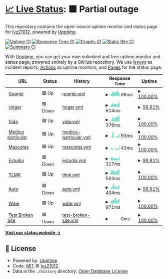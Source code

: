 # [📈 Live Status](https://demo.upptime.js.org): <!--live status--> **🟧 Partial outage**

This repository contains the open-source uptime monitor and status page for [lvz21012](https://demo.upptime.js.org), powered by [Upptime](https://github.com/upptime/upptime).

[![Uptime CI](https://github.com/lvz21012/bancomermonitor/workflows/Uptime%20CI/badge.svg)](https://github.com/lvz21012/bancomermonitor/actions?query=workflow%3A%22Uptime+CI%22)
[![Response Time CI](https://github.com/lvz21012/bancomermonitor/workflows/Response%20Time%20CI/badge.svg)](https://github.com/lvz21012/bancomermonitor/actions?query=workflow%3A%22Response+Time+CI%22)
[![Graphs CI](https://github.com/lvz21012/bancomermonitor/workflows/Graphs%20CI/badge.svg)](https://github.com/lvz21012/bancomermonitor/actions?query=workflow%3A%22Graphs+CI%22)
[![Static Site CI](https://github.com/lvz21012/bancomermonitor/workflows/Static%20Site%20CI/badge.svg)](https://github.com/lvz21012/bancomermonitor/actions?query=workflow%3A%22Static+Site+CI%22)
[![Summary CI](https://github.com/lvz21012/bancomermonitor/workflows/Summary%20CI/badge.svg)](https://github.com/lvz21012/bancomermonitor/actions?query=workflow%3A%22Summary+CI%22)

With [Upptime](https://upptime.js.org), you can get your own unlimited and free uptime monitor and status page, powered entirely by a GitHub repository. We use [Issues](https://github.com/lvz21012/bancomermonitor/issues) as incident reports, [Actions](https://github.com/lvz21012/bancomermonitor/actions) as uptime monitors, and [Pages](https://demo.upptime.js.org) for the status page.

<!--start: status pages-->
<!-- This summary is generated by Upptime (https://github.com/upptime/upptime) -->
<!-- Do not edit this manually, your changes will be overwritten -->
<!-- prettier-ignore -->
| URL | Status | History | Response Time | Uptime |
| --- | ------ | ------- | ------------- | ------ |
| <img alt="" src="https://icons.duckduckgo.com/ip3/www.google.com.ico" height="13"> [Google](https://www.google.com) | 🟩 Up | [google.yml](https://github.com/lvz21012/bancomermonitor/commits/HEAD/history/google.yml) | <details><summary><img alt="Response time graph" src="./graphs/google/response-time-week.png" height="20"> 88ms</summary><br><a href="https://demo.upptime.js.org/history/google"><img alt="Response time 112" src="https://img.shields.io/endpoint?url=https%3A%2F%2Fraw.githubusercontent.com%2Flvz21012%2Fbancomermonitor%2FHEAD%2Fapi%2Fgoogle%2Fresponse-time.json"></a><br><a href="https://demo.upptime.js.org/history/google"><img alt="24-hour response time 77" src="https://img.shields.io/endpoint?url=https%3A%2F%2Fraw.githubusercontent.com%2Flvz21012%2Fbancomermonitor%2FHEAD%2Fapi%2Fgoogle%2Fresponse-time-day.json"></a><br><a href="https://demo.upptime.js.org/history/google"><img alt="7-day response time 88" src="https://img.shields.io/endpoint?url=https%3A%2F%2Fraw.githubusercontent.com%2Flvz21012%2Fbancomermonitor%2FHEAD%2Fapi%2Fgoogle%2Fresponse-time-week.json"></a><br><a href="https://demo.upptime.js.org/history/google"><img alt="30-day response time 105" src="https://img.shields.io/endpoint?url=https%3A%2F%2Fraw.githubusercontent.com%2Flvz21012%2Fbancomermonitor%2FHEAD%2Fapi%2Fgoogle%2Fresponse-time-month.json"></a><br><a href="https://demo.upptime.js.org/history/google"><img alt="1-year response time 112" src="https://img.shields.io/endpoint?url=https%3A%2F%2Fraw.githubusercontent.com%2Flvz21012%2Fbancomermonitor%2FHEAD%2Fapi%2Fgoogle%2Fresponse-time-year.json"></a></details> | <details><summary><a href="https://demo.upptime.js.org/history/google">100.00%</a></summary><a href="https://demo.upptime.js.org/history/google"><img alt="All-time uptime 100.00%" src="https://img.shields.io/endpoint?url=https%3A%2F%2Fraw.githubusercontent.com%2Flvz21012%2Fbancomermonitor%2FHEAD%2Fapi%2Fgoogle%2Fuptime.json"></a><br><a href="https://demo.upptime.js.org/history/google"><img alt="24-hour uptime 100.00%" src="https://img.shields.io/endpoint?url=https%3A%2F%2Fraw.githubusercontent.com%2Flvz21012%2Fbancomermonitor%2FHEAD%2Fapi%2Fgoogle%2Fuptime-day.json"></a><br><a href="https://demo.upptime.js.org/history/google"><img alt="7-day uptime 100.00%" src="https://img.shields.io/endpoint?url=https%3A%2F%2Fraw.githubusercontent.com%2Flvz21012%2Fbancomermonitor%2FHEAD%2Fapi%2Fgoogle%2Fuptime-week.json"></a><br><a href="https://demo.upptime.js.org/history/google"><img alt="30-day uptime 100.00%" src="https://img.shields.io/endpoint?url=https%3A%2F%2Fraw.githubusercontent.com%2Flvz21012%2Fbancomermonitor%2FHEAD%2Fapi%2Fgoogle%2Fuptime-month.json"></a><br><a href="https://demo.upptime.js.org/history/google"><img alt="1-year uptime 100.00%" src="https://img.shields.io/endpoint?url=https%3A%2F%2Fraw.githubusercontent.com%2Flvz21012%2Fbancomermonitor%2FHEAD%2Fapi%2Fgoogle%2Fuptime-year.json"></a></details>
| <img alt="" src="https://icons.duckduckgo.com/ip3/cotizadores.bbvaseguros.mx.ico" height="13"> [Hogar](https://cotizadores.bbvaseguros.mx/psns_mult_web_psnspublicwebapp_02/seguroHogarDinamico#/paso1-perfilador) | 🟥 Down | [hogar.yml](https://github.com/lvz21012/bancomermonitor/commits/HEAD/history/hogar.yml) | <details><summary><img alt="Response time graph" src="./graphs/hogar/response-time-week.png" height="20"> 614ms</summary><br><a href="https://demo.upptime.js.org/history/hogar"><img alt="Response time 669" src="https://img.shields.io/endpoint?url=https%3A%2F%2Fraw.githubusercontent.com%2Flvz21012%2Fbancomermonitor%2FHEAD%2Fapi%2Fhogar%2Fresponse-time.json"></a><br><a href="https://demo.upptime.js.org/history/hogar"><img alt="24-hour response time 691" src="https://img.shields.io/endpoint?url=https%3A%2F%2Fraw.githubusercontent.com%2Flvz21012%2Fbancomermonitor%2FHEAD%2Fapi%2Fhogar%2Fresponse-time-day.json"></a><br><a href="https://demo.upptime.js.org/history/hogar"><img alt="7-day response time 614" src="https://img.shields.io/endpoint?url=https%3A%2F%2Fraw.githubusercontent.com%2Flvz21012%2Fbancomermonitor%2FHEAD%2Fapi%2Fhogar%2Fresponse-time-week.json"></a><br><a href="https://demo.upptime.js.org/history/hogar"><img alt="30-day response time 633" src="https://img.shields.io/endpoint?url=https%3A%2F%2Fraw.githubusercontent.com%2Flvz21012%2Fbancomermonitor%2FHEAD%2Fapi%2Fhogar%2Fresponse-time-month.json"></a><br><a href="https://demo.upptime.js.org/history/hogar"><img alt="1-year response time 669" src="https://img.shields.io/endpoint?url=https%3A%2F%2Fraw.githubusercontent.com%2Flvz21012%2Fbancomermonitor%2FHEAD%2Fapi%2Fhogar%2Fresponse-time-year.json"></a></details> | <details><summary><a href="https://demo.upptime.js.org/history/hogar">99.81%</a></summary><a href="https://demo.upptime.js.org/history/hogar"><img alt="All-time uptime 99.71%" src="https://img.shields.io/endpoint?url=https%3A%2F%2Fraw.githubusercontent.com%2Flvz21012%2Fbancomermonitor%2FHEAD%2Fapi%2Fhogar%2Fuptime.json"></a><br><a href="https://demo.upptime.js.org/history/hogar"><img alt="24-hour uptime 98.64%" src="https://img.shields.io/endpoint?url=https%3A%2F%2Fraw.githubusercontent.com%2Flvz21012%2Fbancomermonitor%2FHEAD%2Fapi%2Fhogar%2Fuptime-day.json"></a><br><a href="https://demo.upptime.js.org/history/hogar"><img alt="7-day uptime 99.81%" src="https://img.shields.io/endpoint?url=https%3A%2F%2Fraw.githubusercontent.com%2Flvz21012%2Fbancomermonitor%2FHEAD%2Fapi%2Fhogar%2Fuptime-week.json"></a><br><a href="https://demo.upptime.js.org/history/hogar"><img alt="30-day uptime 99.57%" src="https://img.shields.io/endpoint?url=https%3A%2F%2Fraw.githubusercontent.com%2Flvz21012%2Fbancomermonitor%2FHEAD%2Fapi%2Fhogar%2Fuptime-month.json"></a><br><a href="https://demo.upptime.js.org/history/hogar"><img alt="1-year uptime 99.71%" src="https://img.shields.io/endpoint?url=https%3A%2F%2Fraw.githubusercontent.com%2Flvz21012%2Fbancomermonitor%2FHEAD%2Fapi%2Fhogar%2Fuptime-year.json"></a></details>
| <img alt="" src="https://icons.duckduckgo.com/ip3/seguros.bbva.mx.ico" height="13"> [Vida](https://seguros.bbva.mx/index.html#!/segurovida/cuestionarioPerfilador) | 🟩 Up | [vida.yml](https://github.com/lvz21012/bancomermonitor/commits/HEAD/history/vida.yml) | <details><summary><img alt="Response time graph" src="./graphs/vida/response-time-week.png" height="20"> 376ms</summary><br><a href="https://demo.upptime.js.org/history/vida"><img alt="Response time 403" src="https://img.shields.io/endpoint?url=https%3A%2F%2Fraw.githubusercontent.com%2Flvz21012%2Fbancomermonitor%2FHEAD%2Fapi%2Fvida%2Fresponse-time.json"></a><br><a href="https://demo.upptime.js.org/history/vida"><img alt="24-hour response time 558" src="https://img.shields.io/endpoint?url=https%3A%2F%2Fraw.githubusercontent.com%2Flvz21012%2Fbancomermonitor%2FHEAD%2Fapi%2Fvida%2Fresponse-time-day.json"></a><br><a href="https://demo.upptime.js.org/history/vida"><img alt="7-day response time 376" src="https://img.shields.io/endpoint?url=https%3A%2F%2Fraw.githubusercontent.com%2Flvz21012%2Fbancomermonitor%2FHEAD%2Fapi%2Fvida%2Fresponse-time-week.json"></a><br><a href="https://demo.upptime.js.org/history/vida"><img alt="30-day response time 396" src="https://img.shields.io/endpoint?url=https%3A%2F%2Fraw.githubusercontent.com%2Flvz21012%2Fbancomermonitor%2FHEAD%2Fapi%2Fvida%2Fresponse-time-month.json"></a><br><a href="https://demo.upptime.js.org/history/vida"><img alt="1-year response time 403" src="https://img.shields.io/endpoint?url=https%3A%2F%2Fraw.githubusercontent.com%2Flvz21012%2Fbancomermonitor%2FHEAD%2Fapi%2Fvida%2Fresponse-time-year.json"></a></details> | <details><summary><a href="https://demo.upptime.js.org/history/vida">100.00%</a></summary><a href="https://demo.upptime.js.org/history/vida"><img alt="All-time uptime 100.00%" src="https://img.shields.io/endpoint?url=https%3A%2F%2Fraw.githubusercontent.com%2Flvz21012%2Fbancomermonitor%2FHEAD%2Fapi%2Fvida%2Fuptime.json"></a><br><a href="https://demo.upptime.js.org/history/vida"><img alt="24-hour uptime 100.00%" src="https://img.shields.io/endpoint?url=https%3A%2F%2Fraw.githubusercontent.com%2Flvz21012%2Fbancomermonitor%2FHEAD%2Fapi%2Fvida%2Fuptime-day.json"></a><br><a href="https://demo.upptime.js.org/history/vida"><img alt="7-day uptime 100.00%" src="https://img.shields.io/endpoint?url=https%3A%2F%2Fraw.githubusercontent.com%2Flvz21012%2Fbancomermonitor%2FHEAD%2Fapi%2Fvida%2Fuptime-week.json"></a><br><a href="https://demo.upptime.js.org/history/vida"><img alt="30-day uptime 100.00%" src="https://img.shields.io/endpoint?url=https%3A%2F%2Fraw.githubusercontent.com%2Flvz21012%2Fbancomermonitor%2FHEAD%2Fapi%2Fvida%2Fuptime-month.json"></a><br><a href="https://demo.upptime.js.org/history/vida"><img alt="1-year uptime 100.00%" src="https://img.shields.io/endpoint?url=https%3A%2F%2Fraw.githubusercontent.com%2Flvz21012%2Fbancomermonitor%2FHEAD%2Fapi%2Fvida%2Fuptime-year.json"></a></details>
| <img alt="" src="https://icons.duckduckgo.com/ip3/seguros.bbva.mx.ico" height="13"> [Medico particular](https://seguros.bbva.mx/index.html#!/seguro-salud-particular/intro) | 🟩 Up | [medico-particular.yml](https://github.com/lvz21012/bancomermonitor/commits/HEAD/history/medico-particular.yml) | <details><summary><img alt="Response time graph" src="./graphs/medico-particular/response-time-week.png" height="20"> 93ms</summary><br><a href="https://demo.upptime.js.org/history/medico-particular"><img alt="Response time 72" src="https://img.shields.io/endpoint?url=https%3A%2F%2Fraw.githubusercontent.com%2Flvz21012%2Fbancomermonitor%2FHEAD%2Fapi%2Fmedico-particular%2Fresponse-time.json"></a><br><a href="https://demo.upptime.js.org/history/medico-particular"><img alt="24-hour response time 188" src="https://img.shields.io/endpoint?url=https%3A%2F%2Fraw.githubusercontent.com%2Flvz21012%2Fbancomermonitor%2FHEAD%2Fapi%2Fmedico-particular%2Fresponse-time-day.json"></a><br><a href="https://demo.upptime.js.org/history/medico-particular"><img alt="7-day response time 93" src="https://img.shields.io/endpoint?url=https%3A%2F%2Fraw.githubusercontent.com%2Flvz21012%2Fbancomermonitor%2FHEAD%2Fapi%2Fmedico-particular%2Fresponse-time-week.json"></a><br><a href="https://demo.upptime.js.org/history/medico-particular"><img alt="30-day response time 75" src="https://img.shields.io/endpoint?url=https%3A%2F%2Fraw.githubusercontent.com%2Flvz21012%2Fbancomermonitor%2FHEAD%2Fapi%2Fmedico-particular%2Fresponse-time-month.json"></a><br><a href="https://demo.upptime.js.org/history/medico-particular"><img alt="1-year response time 72" src="https://img.shields.io/endpoint?url=https%3A%2F%2Fraw.githubusercontent.com%2Flvz21012%2Fbancomermonitor%2FHEAD%2Fapi%2Fmedico-particular%2Fresponse-time-year.json"></a></details> | <details><summary><a href="https://demo.upptime.js.org/history/medico-particular">100.00%</a></summary><a href="https://demo.upptime.js.org/history/medico-particular"><img alt="All-time uptime 100.00%" src="https://img.shields.io/endpoint?url=https%3A%2F%2Fraw.githubusercontent.com%2Flvz21012%2Fbancomermonitor%2FHEAD%2Fapi%2Fmedico-particular%2Fuptime.json"></a><br><a href="https://demo.upptime.js.org/history/medico-particular"><img alt="24-hour uptime 100.00%" src="https://img.shields.io/endpoint?url=https%3A%2F%2Fraw.githubusercontent.com%2Flvz21012%2Fbancomermonitor%2FHEAD%2Fapi%2Fmedico-particular%2Fuptime-day.json"></a><br><a href="https://demo.upptime.js.org/history/medico-particular"><img alt="7-day uptime 100.00%" src="https://img.shields.io/endpoint?url=https%3A%2F%2Fraw.githubusercontent.com%2Flvz21012%2Fbancomermonitor%2FHEAD%2Fapi%2Fmedico-particular%2Fuptime-week.json"></a><br><a href="https://demo.upptime.js.org/history/medico-particular"><img alt="30-day uptime 100.00%" src="https://img.shields.io/endpoint?url=https%3A%2F%2Fraw.githubusercontent.com%2Flvz21012%2Fbancomermonitor%2FHEAD%2Fapi%2Fmedico-particular%2Fuptime-month.json"></a><br><a href="https://demo.upptime.js.org/history/medico-particular"><img alt="1-year uptime 100.00%" src="https://img.shields.io/endpoint?url=https%3A%2F%2Fraw.githubusercontent.com%2Flvz21012%2Fbancomermonitor%2FHEAD%2Fapi%2Fmedico-particular%2Fuptime-year.json"></a></details>
| <img alt="" src="https://icons.duckduckgo.com/ip3/seguros.bbva.mx.ico" height="13"> [Mascotas](https://seguros.bbva.mx/index.html#!/seguro-para-mascotas) | 🟩 Up | [mascotas.yml](https://github.com/lvz21012/bancomermonitor/commits/HEAD/history/mascotas.yml) | <details><summary><img alt="Response time graph" src="./graphs/mascotas/response-time-week.png" height="20"> 43ms</summary><br><a href="https://demo.upptime.js.org/history/mascotas"><img alt="Response time 63" src="https://img.shields.io/endpoint?url=https%3A%2F%2Fraw.githubusercontent.com%2Flvz21012%2Fbancomermonitor%2FHEAD%2Fapi%2Fmascotas%2Fresponse-time.json"></a><br><a href="https://demo.upptime.js.org/history/mascotas"><img alt="24-hour response time 151" src="https://img.shields.io/endpoint?url=https%3A%2F%2Fraw.githubusercontent.com%2Flvz21012%2Fbancomermonitor%2FHEAD%2Fapi%2Fmascotas%2Fresponse-time-day.json"></a><br><a href="https://demo.upptime.js.org/history/mascotas"><img alt="7-day response time 43" src="https://img.shields.io/endpoint?url=https%3A%2F%2Fraw.githubusercontent.com%2Flvz21012%2Fbancomermonitor%2FHEAD%2Fapi%2Fmascotas%2Fresponse-time-week.json"></a><br><a href="https://demo.upptime.js.org/history/mascotas"><img alt="30-day response time 58" src="https://img.shields.io/endpoint?url=https%3A%2F%2Fraw.githubusercontent.com%2Flvz21012%2Fbancomermonitor%2FHEAD%2Fapi%2Fmascotas%2Fresponse-time-month.json"></a><br><a href="https://demo.upptime.js.org/history/mascotas"><img alt="1-year response time 63" src="https://img.shields.io/endpoint?url=https%3A%2F%2Fraw.githubusercontent.com%2Flvz21012%2Fbancomermonitor%2FHEAD%2Fapi%2Fmascotas%2Fresponse-time-year.json"></a></details> | <details><summary><a href="https://demo.upptime.js.org/history/mascotas">100.00%</a></summary><a href="https://demo.upptime.js.org/history/mascotas"><img alt="All-time uptime 100.00%" src="https://img.shields.io/endpoint?url=https%3A%2F%2Fraw.githubusercontent.com%2Flvz21012%2Fbancomermonitor%2FHEAD%2Fapi%2Fmascotas%2Fuptime.json"></a><br><a href="https://demo.upptime.js.org/history/mascotas"><img alt="24-hour uptime 100.00%" src="https://img.shields.io/endpoint?url=https%3A%2F%2Fraw.githubusercontent.com%2Flvz21012%2Fbancomermonitor%2FHEAD%2Fapi%2Fmascotas%2Fuptime-day.json"></a><br><a href="https://demo.upptime.js.org/history/mascotas"><img alt="7-day uptime 100.00%" src="https://img.shields.io/endpoint?url=https%3A%2F%2Fraw.githubusercontent.com%2Flvz21012%2Fbancomermonitor%2FHEAD%2Fapi%2Fmascotas%2Fuptime-week.json"></a><br><a href="https://demo.upptime.js.org/history/mascotas"><img alt="30-day uptime 100.00%" src="https://img.shields.io/endpoint?url=https%3A%2F%2Fraw.githubusercontent.com%2Flvz21012%2Fbancomermonitor%2FHEAD%2Fapi%2Fmascotas%2Fuptime-month.json"></a><br><a href="https://demo.upptime.js.org/history/mascotas"><img alt="1-year uptime 100.00%" src="https://img.shields.io/endpoint?url=https%3A%2F%2Fraw.githubusercontent.com%2Flvz21012%2Fbancomermonitor%2FHEAD%2Fapi%2Fmascotas%2Fuptime-year.json"></a></details>
| <img alt="" src="https://icons.duckduckgo.com/ip3/cotizadores.bbvaseguros.mx.ico" height="13"> [Estudia](https://cotizadores.bbvaseguros.mx/psns_mult_web_psnspublicwebapp_02/seguroEstudia#/paso1-perfilador) | 🟥 Down | [estudia.yml](https://github.com/lvz21012/bancomermonitor/commits/HEAD/history/estudia.yml) | <details><summary><img alt="Response time graph" src="./graphs/estudia/response-time-week.png" height="20"> 317ms</summary><br><a href="https://demo.upptime.js.org/history/estudia"><img alt="Response time 362" src="https://img.shields.io/endpoint?url=https%3A%2F%2Fraw.githubusercontent.com%2Flvz21012%2Fbancomermonitor%2FHEAD%2Fapi%2Festudia%2Fresponse-time.json"></a><br><a href="https://demo.upptime.js.org/history/estudia"><img alt="24-hour response time 389" src="https://img.shields.io/endpoint?url=https%3A%2F%2Fraw.githubusercontent.com%2Flvz21012%2Fbancomermonitor%2FHEAD%2Fapi%2Festudia%2Fresponse-time-day.json"></a><br><a href="https://demo.upptime.js.org/history/estudia"><img alt="7-day response time 317" src="https://img.shields.io/endpoint?url=https%3A%2F%2Fraw.githubusercontent.com%2Flvz21012%2Fbancomermonitor%2FHEAD%2Fapi%2Festudia%2Fresponse-time-week.json"></a><br><a href="https://demo.upptime.js.org/history/estudia"><img alt="30-day response time 347" src="https://img.shields.io/endpoint?url=https%3A%2F%2Fraw.githubusercontent.com%2Flvz21012%2Fbancomermonitor%2FHEAD%2Fapi%2Festudia%2Fresponse-time-month.json"></a><br><a href="https://demo.upptime.js.org/history/estudia"><img alt="1-year response time 362" src="https://img.shields.io/endpoint?url=https%3A%2F%2Fraw.githubusercontent.com%2Flvz21012%2Fbancomermonitor%2FHEAD%2Fapi%2Festudia%2Fresponse-time-year.json"></a></details> | <details><summary><a href="https://demo.upptime.js.org/history/estudia">99.81%</a></summary><a href="https://demo.upptime.js.org/history/estudia"><img alt="All-time uptime 99.81%" src="https://img.shields.io/endpoint?url=https%3A%2F%2Fraw.githubusercontent.com%2Flvz21012%2Fbancomermonitor%2FHEAD%2Fapi%2Festudia%2Fuptime.json"></a><br><a href="https://demo.upptime.js.org/history/estudia"><img alt="24-hour uptime 98.64%" src="https://img.shields.io/endpoint?url=https%3A%2F%2Fraw.githubusercontent.com%2Flvz21012%2Fbancomermonitor%2FHEAD%2Fapi%2Festudia%2Fuptime-day.json"></a><br><a href="https://demo.upptime.js.org/history/estudia"><img alt="7-day uptime 99.81%" src="https://img.shields.io/endpoint?url=https%3A%2F%2Fraw.githubusercontent.com%2Flvz21012%2Fbancomermonitor%2FHEAD%2Fapi%2Festudia%2Fuptime-week.json"></a><br><a href="https://demo.upptime.js.org/history/estudia"><img alt="30-day uptime 99.75%" src="https://img.shields.io/endpoint?url=https%3A%2F%2Fraw.githubusercontent.com%2Flvz21012%2Fbancomermonitor%2FHEAD%2Fapi%2Festudia%2Fuptime-month.json"></a><br><a href="https://demo.upptime.js.org/history/estudia"><img alt="1-year uptime 99.81%" src="https://img.shields.io/endpoint?url=https%3A%2F%2Fraw.githubusercontent.com%2Flvz21012%2Fbancomermonitor%2FHEAD%2Fapi%2Festudia%2Fuptime-year.json"></a></details>
| <img alt="" src="https://icons.duckduckgo.com/ip3/segbancomer.mx.ico" height="13"> [TLMK](https://segbancomer.mx/psmx_mult_web_psmxwebapp_01/public/login) | 🟩 Up | [tlmk.yml](https://github.com/lvz21012/bancomermonitor/commits/HEAD/history/tlmk.yml) | <details><summary><img alt="Response time graph" src="./graphs/tlmk/response-time-week.png" height="20"> 563ms</summary><br><a href="https://demo.upptime.js.org/history/tlmk"><img alt="Response time 559" src="https://img.shields.io/endpoint?url=https%3A%2F%2Fraw.githubusercontent.com%2Flvz21012%2Fbancomermonitor%2FHEAD%2Fapi%2Ftlmk%2Fresponse-time.json"></a><br><a href="https://demo.upptime.js.org/history/tlmk"><img alt="24-hour response time 467" src="https://img.shields.io/endpoint?url=https%3A%2F%2Fraw.githubusercontent.com%2Flvz21012%2Fbancomermonitor%2FHEAD%2Fapi%2Ftlmk%2Fresponse-time-day.json"></a><br><a href="https://demo.upptime.js.org/history/tlmk"><img alt="7-day response time 563" src="https://img.shields.io/endpoint?url=https%3A%2F%2Fraw.githubusercontent.com%2Flvz21012%2Fbancomermonitor%2FHEAD%2Fapi%2Ftlmk%2Fresponse-time-week.json"></a><br><a href="https://demo.upptime.js.org/history/tlmk"><img alt="30-day response time 576" src="https://img.shields.io/endpoint?url=https%3A%2F%2Fraw.githubusercontent.com%2Flvz21012%2Fbancomermonitor%2FHEAD%2Fapi%2Ftlmk%2Fresponse-time-month.json"></a><br><a href="https://demo.upptime.js.org/history/tlmk"><img alt="1-year response time 559" src="https://img.shields.io/endpoint?url=https%3A%2F%2Fraw.githubusercontent.com%2Flvz21012%2Fbancomermonitor%2FHEAD%2Fapi%2Ftlmk%2Fresponse-time-year.json"></a></details> | <details><summary><a href="https://demo.upptime.js.org/history/tlmk">100.00%</a></summary><a href="https://demo.upptime.js.org/history/tlmk"><img alt="All-time uptime 100.00%" src="https://img.shields.io/endpoint?url=https%3A%2F%2Fraw.githubusercontent.com%2Flvz21012%2Fbancomermonitor%2FHEAD%2Fapi%2Ftlmk%2Fuptime.json"></a><br><a href="https://demo.upptime.js.org/history/tlmk"><img alt="24-hour uptime 100.00%" src="https://img.shields.io/endpoint?url=https%3A%2F%2Fraw.githubusercontent.com%2Flvz21012%2Fbancomermonitor%2FHEAD%2Fapi%2Ftlmk%2Fuptime-day.json"></a><br><a href="https://demo.upptime.js.org/history/tlmk"><img alt="7-day uptime 100.00%" src="https://img.shields.io/endpoint?url=https%3A%2F%2Fraw.githubusercontent.com%2Flvz21012%2Fbancomermonitor%2FHEAD%2Fapi%2Ftlmk%2Fuptime-week.json"></a><br><a href="https://demo.upptime.js.org/history/tlmk"><img alt="30-day uptime 100.00%" src="https://img.shields.io/endpoint?url=https%3A%2F%2Fraw.githubusercontent.com%2Flvz21012%2Fbancomermonitor%2FHEAD%2Fapi%2Ftlmk%2Fuptime-month.json"></a><br><a href="https://demo.upptime.js.org/history/tlmk"><img alt="1-year uptime 100.00%" src="https://img.shields.io/endpoint?url=https%3A%2F%2Fraw.githubusercontent.com%2Flvz21012%2Fbancomermonitor%2FHEAD%2Fapi%2Ftlmk%2Fuptime-year.json"></a></details>
| <img alt="" src="https://icons.duckduckgo.com/ip3/cotizadores.bbvaseguros.mx.ico" height="13"> [Auto](https://cotizadores.bbvaseguros.mx/psns_mult_web_psnspublicwebapp_02/autoSeguroBancomer#/paso1-datos-basicos-auto) | 🟥 Down | [auto.yml](https://github.com/lvz21012/bancomermonitor/commits/HEAD/history/auto.yml) | <details><summary><img alt="Response time graph" src="./graphs/auto/response-time-week.png" height="20"> 404ms</summary><br><a href="https://demo.upptime.js.org/history/auto"><img alt="Response time 381" src="https://img.shields.io/endpoint?url=https%3A%2F%2Fraw.githubusercontent.com%2Flvz21012%2Fbancomermonitor%2FHEAD%2Fapi%2Fauto%2Fresponse-time.json"></a><br><a href="https://demo.upptime.js.org/history/auto"><img alt="24-hour response time 329" src="https://img.shields.io/endpoint?url=https%3A%2F%2Fraw.githubusercontent.com%2Flvz21012%2Fbancomermonitor%2FHEAD%2Fapi%2Fauto%2Fresponse-time-day.json"></a><br><a href="https://demo.upptime.js.org/history/auto"><img alt="7-day response time 404" src="https://img.shields.io/endpoint?url=https%3A%2F%2Fraw.githubusercontent.com%2Flvz21012%2Fbancomermonitor%2FHEAD%2Fapi%2Fauto%2Fresponse-time-week.json"></a><br><a href="https://demo.upptime.js.org/history/auto"><img alt="30-day response time 365" src="https://img.shields.io/endpoint?url=https%3A%2F%2Fraw.githubusercontent.com%2Flvz21012%2Fbancomermonitor%2FHEAD%2Fapi%2Fauto%2Fresponse-time-month.json"></a><br><a href="https://demo.upptime.js.org/history/auto"><img alt="1-year response time 381" src="https://img.shields.io/endpoint?url=https%3A%2F%2Fraw.githubusercontent.com%2Flvz21012%2Fbancomermonitor%2FHEAD%2Fapi%2Fauto%2Fresponse-time-year.json"></a></details> | <details><summary><a href="https://demo.upptime.js.org/history/auto">99.81%</a></summary><a href="https://demo.upptime.js.org/history/auto"><img alt="All-time uptime 99.83%" src="https://img.shields.io/endpoint?url=https%3A%2F%2Fraw.githubusercontent.com%2Flvz21012%2Fbancomermonitor%2FHEAD%2Fapi%2Fauto%2Fuptime.json"></a><br><a href="https://demo.upptime.js.org/history/auto"><img alt="24-hour uptime 98.64%" src="https://img.shields.io/endpoint?url=https%3A%2F%2Fraw.githubusercontent.com%2Flvz21012%2Fbancomermonitor%2FHEAD%2Fapi%2Fauto%2Fuptime-day.json"></a><br><a href="https://demo.upptime.js.org/history/auto"><img alt="7-day uptime 99.81%" src="https://img.shields.io/endpoint?url=https%3A%2F%2Fraw.githubusercontent.com%2Flvz21012%2Fbancomermonitor%2FHEAD%2Fapi%2Fauto%2Fuptime-week.json"></a><br><a href="https://demo.upptime.js.org/history/auto"><img alt="30-day uptime 99.78%" src="https://img.shields.io/endpoint?url=https%3A%2F%2Fraw.githubusercontent.com%2Flvz21012%2Fbancomermonitor%2FHEAD%2Fapi%2Fauto%2Fuptime-month.json"></a><br><a href="https://demo.upptime.js.org/history/auto"><img alt="1-year uptime 99.83%" src="https://img.shields.io/endpoint?url=https%3A%2F%2Fraw.githubusercontent.com%2Flvz21012%2Fbancomermonitor%2FHEAD%2Fapi%2Fauto%2Fuptime-year.json"></a></details>
| <img alt="" src="https://icons.duckduckgo.com/ip3/www.wibe.com.ico" height="13"> [Wibe](https://www.wibe.com/cotizadores/seguro-auto#/paso1-datos-basicos-auto-conductor) | 🟩 Up | [wibe.yml](https://github.com/lvz21012/bancomermonitor/commits/HEAD/history/wibe.yml) | <details><summary><img alt="Response time graph" src="./graphs/wibe/response-time-week.png" height="20"> 971ms</summary><br><a href="https://demo.upptime.js.org/history/wibe"><img alt="Response time 888" src="https://img.shields.io/endpoint?url=https%3A%2F%2Fraw.githubusercontent.com%2Flvz21012%2Fbancomermonitor%2FHEAD%2Fapi%2Fwibe%2Fresponse-time.json"></a><br><a href="https://demo.upptime.js.org/history/wibe"><img alt="24-hour response time 1000" src="https://img.shields.io/endpoint?url=https%3A%2F%2Fraw.githubusercontent.com%2Flvz21012%2Fbancomermonitor%2FHEAD%2Fapi%2Fwibe%2Fresponse-time-day.json"></a><br><a href="https://demo.upptime.js.org/history/wibe"><img alt="7-day response time 971" src="https://img.shields.io/endpoint?url=https%3A%2F%2Fraw.githubusercontent.com%2Flvz21012%2Fbancomermonitor%2FHEAD%2Fapi%2Fwibe%2Fresponse-time-week.json"></a><br><a href="https://demo.upptime.js.org/history/wibe"><img alt="30-day response time 900" src="https://img.shields.io/endpoint?url=https%3A%2F%2Fraw.githubusercontent.com%2Flvz21012%2Fbancomermonitor%2FHEAD%2Fapi%2Fwibe%2Fresponse-time-month.json"></a><br><a href="https://demo.upptime.js.org/history/wibe"><img alt="1-year response time 888" src="https://img.shields.io/endpoint?url=https%3A%2F%2Fraw.githubusercontent.com%2Flvz21012%2Fbancomermonitor%2FHEAD%2Fapi%2Fwibe%2Fresponse-time-year.json"></a></details> | <details><summary><a href="https://demo.upptime.js.org/history/wibe">100.00%</a></summary><a href="https://demo.upptime.js.org/history/wibe"><img alt="All-time uptime 99.92%" src="https://img.shields.io/endpoint?url=https%3A%2F%2Fraw.githubusercontent.com%2Flvz21012%2Fbancomermonitor%2FHEAD%2Fapi%2Fwibe%2Fuptime.json"></a><br><a href="https://demo.upptime.js.org/history/wibe"><img alt="24-hour uptime 100.00%" src="https://img.shields.io/endpoint?url=https%3A%2F%2Fraw.githubusercontent.com%2Flvz21012%2Fbancomermonitor%2FHEAD%2Fapi%2Fwibe%2Fuptime-day.json"></a><br><a href="https://demo.upptime.js.org/history/wibe"><img alt="7-day uptime 100.00%" src="https://img.shields.io/endpoint?url=https%3A%2F%2Fraw.githubusercontent.com%2Flvz21012%2Fbancomermonitor%2FHEAD%2Fapi%2Fwibe%2Fuptime-week.json"></a><br><a href="https://demo.upptime.js.org/history/wibe"><img alt="30-day uptime 100.00%" src="https://img.shields.io/endpoint?url=https%3A%2F%2Fraw.githubusercontent.com%2Flvz21012%2Fbancomermonitor%2FHEAD%2Fapi%2Fwibe%2Fuptime-month.json"></a><br><a href="https://demo.upptime.js.org/history/wibe"><img alt="1-year uptime 99.92%" src="https://img.shields.io/endpoint?url=https%3A%2F%2Fraw.githubusercontent.com%2Flvz21012%2Fbancomermonitor%2FHEAD%2Fapi%2Fwibe%2Fuptime-year.json"></a></details>
| <img alt="" src="https://icons.duckduckgo.com/ip3/thissitedoesnotexist.koj.co.ico" height="13"> [Test Broken Site](https://thissitedoesnotexist.koj.co) | 🟥 Down | [test-broken-site.yml](https://github.com/lvz21012/bancomermonitor/commits/HEAD/history/test-broken-site.yml) | <details><summary><img alt="Response time graph" src="./graphs/test-broken-site/response-time-week.png" height="20"> 0ms</summary><br><a href="https://demo.upptime.js.org/history/test-broken-site"><img alt="Response time 0" src="https://img.shields.io/endpoint?url=https%3A%2F%2Fraw.githubusercontent.com%2Flvz21012%2Fbancomermonitor%2FHEAD%2Fapi%2Ftest-broken-site%2Fresponse-time.json"></a><br><a href="https://demo.upptime.js.org/history/test-broken-site"><img alt="24-hour response time 0" src="https://img.shields.io/endpoint?url=https%3A%2F%2Fraw.githubusercontent.com%2Flvz21012%2Fbancomermonitor%2FHEAD%2Fapi%2Ftest-broken-site%2Fresponse-time-day.json"></a><br><a href="https://demo.upptime.js.org/history/test-broken-site"><img alt="7-day response time 0" src="https://img.shields.io/endpoint?url=https%3A%2F%2Fraw.githubusercontent.com%2Flvz21012%2Fbancomermonitor%2FHEAD%2Fapi%2Ftest-broken-site%2Fresponse-time-week.json"></a><br><a href="https://demo.upptime.js.org/history/test-broken-site"><img alt="30-day response time 0" src="https://img.shields.io/endpoint?url=https%3A%2F%2Fraw.githubusercontent.com%2Flvz21012%2Fbancomermonitor%2FHEAD%2Fapi%2Ftest-broken-site%2Fresponse-time-month.json"></a><br><a href="https://demo.upptime.js.org/history/test-broken-site"><img alt="1-year response time 0" src="https://img.shields.io/endpoint?url=https%3A%2F%2Fraw.githubusercontent.com%2Flvz21012%2Fbancomermonitor%2FHEAD%2Fapi%2Ftest-broken-site%2Fresponse-time-year.json"></a></details> | <details><summary><a href="https://demo.upptime.js.org/history/test-broken-site">100.00%</a></summary><a href="https://demo.upptime.js.org/history/test-broken-site"><img alt="All-time uptime 100.00%" src="https://img.shields.io/endpoint?url=https%3A%2F%2Fraw.githubusercontent.com%2Flvz21012%2Fbancomermonitor%2FHEAD%2Fapi%2Ftest-broken-site%2Fuptime.json"></a><br><a href="https://demo.upptime.js.org/history/test-broken-site"><img alt="24-hour uptime 100.00%" src="https://img.shields.io/endpoint?url=https%3A%2F%2Fraw.githubusercontent.com%2Flvz21012%2Fbancomermonitor%2FHEAD%2Fapi%2Ftest-broken-site%2Fuptime-day.json"></a><br><a href="https://demo.upptime.js.org/history/test-broken-site"><img alt="7-day uptime 100.00%" src="https://img.shields.io/endpoint?url=https%3A%2F%2Fraw.githubusercontent.com%2Flvz21012%2Fbancomermonitor%2FHEAD%2Fapi%2Ftest-broken-site%2Fuptime-week.json"></a><br><a href="https://demo.upptime.js.org/history/test-broken-site"><img alt="30-day uptime 100.00%" src="https://img.shields.io/endpoint?url=https%3A%2F%2Fraw.githubusercontent.com%2Flvz21012%2Fbancomermonitor%2FHEAD%2Fapi%2Ftest-broken-site%2Fuptime-month.json"></a><br><a href="https://demo.upptime.js.org/history/test-broken-site"><img alt="1-year uptime 100.00%" src="https://img.shields.io/endpoint?url=https%3A%2F%2Fraw.githubusercontent.com%2Flvz21012%2Fbancomermonitor%2FHEAD%2Fapi%2Ftest-broken-site%2Fuptime-year.json"></a></details>

<!--end: status pages-->

[**Visit our status website →**](https://demo.upptime.js.org)

## 📄 License

- Powered by: [Upptime](https://github.com/upptime/upptime)
- Code: [MIT](./LICENSE) © [lvz21012](https://demo.upptime.js.org)
- Data in the `./history` directory: [Open Database License](https://opendatacommons.org/licenses/odbl/1-0/)
